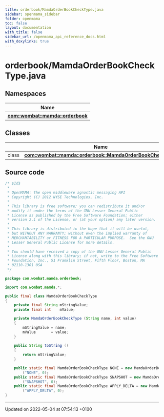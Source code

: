 ```yaml
---
title: orderbook/MamdaOrderBookCheckType.java
sidebar: openmama_sidebar
folder: openmama
toc: false
layout: documentation
with_title: false
sidebar_url: /openmama_api_reference_docs.html
with_doxylinks: true
---
```


# orderbook/MamdaOrderBookCheckType.java



## Namespaces

| Name           |
| -------------- |
| **[com::wombat::mamda::orderbook](namespacecom_1_1wombat_1_1mamda_1_1orderbook.html)**  |

## Classes

|                | Name           |
| -------------- | -------------- |
| class | **[com::wombat::mamda::orderbook::MamdaOrderBookCheckType](classcom_1_1wombat_1_1mamda_1_1orderbook_1_1MamdaOrderBookCheckType.html)**  |




## Source code

```java
/* $Id$
 *
 * OpenMAMA: The open middleware agnostic messaging API
 * Copyright (C) 2012 NYSE Technologies, Inc.
 *
 * This library is free software; you can redistribute it and/or
 * modify it under the terms of the GNU Lesser General Public
 * License as published by the Free Software Foundation; either
 * version 2.1 of the License, or (at your option) any later version.
 *
 * This library is distributed in the hope that it will be useful,
 * but WITHOUT ANY WARRANTY; without even the implied warranty of
 * MERCHANTABILITY or FITNESS FOR A PARTICULAR PURPOSE.  See the GNU
 * Lesser General Public License for more details.
 *
 * You should have received a copy of the GNU Lesser General Public
 * License along with this library; if not, write to the Free Software
 * Foundation, Inc., 51 Franklin Street, Fifth Floor, Boston, MA
 * 02110-1301 USA
 */

package com.wombat.mamda.orderbook;

import com.wombat.mamda.*;

public final class MamdaOrderBookCheckType
{
    private final String mStringValue;
    private final int    mValue;

    private MamdaOrderBookCheckType (String name, int value)
    {
        mStringValue = name;
        mValue       = value;
    }
    
    public String toString ()
    {
        return mStringValue;    
    }

    public static final MamdaOrderBookCheckType NONE = new MamdaOrderBookCheckType 
        ("NONE", 0);
    public static final MamdaOrderBookCheckType SNAPSHOT = new MamdaOrderBookCheckType
        ("SNAPSHOT", 0);
    public static final MamdaOrderBookCheckType APPLY_DELTA = new MamdaOrderBookCheckType
        ("APPLY_DELTA", 0);
}
```


-------------------------------

Updated on 2022-05-04 at 07:54:13 +0100
